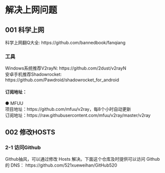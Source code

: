 <h1>解决上网问题</h1>

<h2>001 科学上网</h2>
科学上网翻Q大全: https://github.com/bannedbook/fanqiang<br>
<h3>工具</h3>
Windows系统推荐V2rayN: https://github.com/2dust/v2rayN<br>
安卓手机推荐Shadowrocket: https://github.com/Pawdroid/shadowrocket_for_android<br>
<h4>订阅地址：</h4>
● MFUU<br>
项目地址：https://github.com/mfuu/v2ray，每8个小时自动更新<br>
订阅地址：https://raw.githubusercontent.com/mfuu/v2ray/master/v2ray<br>

<h2>002 修改HOSTS</h2>
<h3>2-1 访问Github</h3>
Github抽风，可以通过修改 Hosts 解决。下面这个仓库及时提供可以访问 Github 的 DNS：
https://github.com/521xueweihan/GitHub520
